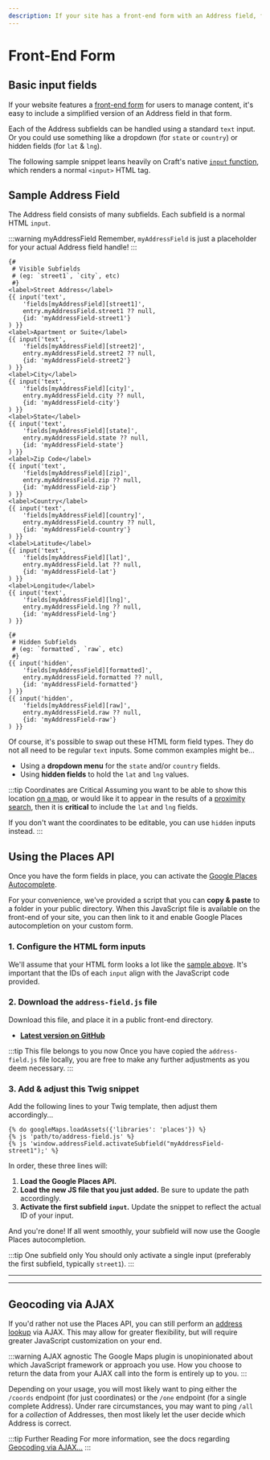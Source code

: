```yaml
---
description: If your site has a front-end form with an Address field, follow these instructions. You can easily implement an Address field on a typical Craft form.
---
```


# Front-End Form

## Basic input fields

If your website features a [front-end form](https://craftcms.com/knowledge-base/entry-form) for users to manage content, it's easy to include a simplified version of an Address field in that form.

Each of the Address subfields can be handled using a standard `text` input. Or you could use something like a dropdown (for `state` or `country`) or hidden fields (for `lat` & `lng`).

The following sample snippet leans heavily on Craft's native [`input` function](https://craftcms.com/docs/3.x/dev/functions.html#input), which renders a normal `<input>` HTML tag.

## Sample Address Field

The Address field consists of many subfields. Each subfield is a normal HTML `input`.

:::warning myAddressField
Remember, `myAddressField` is just a placeholder for your actual Address field handle!
:::

```twig
{#
 # Visible Subfields
 # (eg: `street1`, `city`, etc)
 #}
<label>Street Address</label>
{{ input('text',
    'fields[myAddressField][street1]',
    entry.myAddressField.street1 ?? null,
    {id: 'myAddressField-street1'}
) }}
<label>Apartment or Suite</label>
{{ input('text',
    'fields[myAddressField][street2]',
    entry.myAddressField.street2 ?? null,
    {id: 'myAddressField-street2'}
) }}
<label>City</label>
{{ input('text',
    'fields[myAddressField][city]',
    entry.myAddressField.city ?? null,
    {id: 'myAddressField-city'}
) }}
<label>State</label>
{{ input('text',
    'fields[myAddressField][state]',
    entry.myAddressField.state ?? null,
    {id: 'myAddressField-state'}
) }}
<label>Zip Code</label>
{{ input('text',
    'fields[myAddressField][zip]',
    entry.myAddressField.zip ?? null,
    {id: 'myAddressField-zip'}
) }}
<label>Country</label>
{{ input('text',
    'fields[myAddressField][country]',
    entry.myAddressField.country ?? null,
    {id: 'myAddressField-country'}
) }}
<label>Latitude</label>
{{ input('text',
    'fields[myAddressField][lat]',
    entry.myAddressField.lat ?? null,
    {id: 'myAddressField-lat'}
) }}
<label>Longitude</label>
{{ input('text',
    'fields[myAddressField][lng]',
    entry.myAddressField.lng ?? null,
    {id: 'myAddressField-lng'}
) }}

{#
 # Hidden Subfields
 # (eg: `formatted`, `raw`, etc)
 #}
{{ input('hidden',
    'fields[myAddressField][formatted]',
    entry.myAddressField.formatted ?? null,
    {id: 'myAddressField-formatted'}
) }}
{{ input('hidden',
    'fields[myAddressField][raw]',
    entry.myAddressField.raw ?? null,
    {id: 'myAddressField-raw'}
) }}
```

Of course, it's possible to swap out these HTML form field types. They do not all need to be regular `text` inputs. Some common examples might be...

 - Using a **dropdown menu** for the `state` and/or `country` fields.
 - Using **hidden fields** to hold the `lat` and `lng` values.

:::tip Coordinates are Critical
Assuming you want to be able to show this location [on a map](/dynamic-maps/), or would like it to appear in the results of a [proximity search](/proximity-search/), then it is **critical** to include the `lat` and `lng` fields.

If you don't want the coordinates to be editable, you can use `hidden` inputs instead.
:::

## Using the Places API

Once you have the form fields in place, you can activate the [Google Places Autocomplete](https://developers.google.com/maps/documentation/javascript/examples/places-autocomplete).

For your convenience, we've provided a script that you can **copy & paste** to a folder in your public directory. When this JavaScript file is available on the front-end of your site, you can then link to it and enable Google Places autocompletion on your custom form.

### 1. Configure the HTML form inputs

We'll assume that your HTML form looks a lot like the [sample above](#sample-address-field). It's important that the IDs of each `input` align with the JavaScript code provided.

### 2. Download the `address-field.js` file 

Download this file, and place it in a public front-end directory.

 - [**Latest version on GitHub**](https://github.com/doublesecretagency/craft-googlemaps/blob/v4/src/resources/js/address-field.js)

:::tip This file belongs to you now
Once you have copied the `address-field.js` file locally, you are free to make any further adjustments as you deem necessary.
:::

### 3. Add & adjust this Twig snippet

Add the following lines to your Twig template, then adjust them accordingly...

```twig
{% do googleMaps.loadAssets({'libraries': 'places'}) %}
{% js 'path/to/address-field.js' %}
{% js 'window.addressField.activateSubfield("myAddressField-street1");' %}
```

In order, these three lines will:

1. **Load the Google Places API.**
2. **Load the new JS file that you just added.** Be sure to update the path accordingly.
3. **Activate the first subfield `input`.** Update the snippet to reflect the actual ID of your input.

And you're done! If all went smoothly, your subfield will now use the Google Places autocompletion.

:::tip One subfield only
You should only activate a single input (preferably the first subfield, typically `street1`).
:::

---
---

## Geocoding via AJAX

If you'd rather not use the Places API, you can still perform an [address lookup](/geocoding/) via AJAX. This may allow for greater flexibility, but will require greater JavaScript customization on your end.

:::warning AJAX agnostic
The Google Maps plugin is unopinionated about which JavaScript framework or approach you use. How you choose to return the data from your AJAX call into the form is entirely up to you.
:::

Depending on your usage, you will most likely want to ping either the `/coords` endpoint (for just coordinates) or the `/one` endpoint (for a single complete Address). Under rare circumstances, you may want to ping `/all` for a _collection_ of Addresses, then most likely let the user decide which Address is correct.

:::tip Further Reading
For more information, see the docs regarding [Geocoding via AJAX...](/geocoding/via-ajax/)
:::
